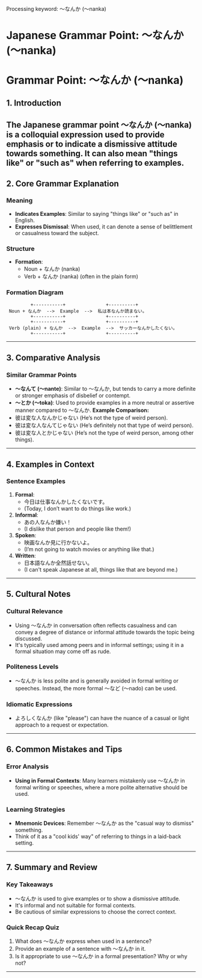 Processing keyword: ～なんか (〜nanka)
# Japanese Grammar Point: ～なんか (〜nanka)
# Grammar Point: ～なんか (〜nanka)
## 1. Introduction
The Japanese grammar point ～なんか (〜nanka) is a colloquial expression used to provide emphasis or to indicate a dismissive attitude towards something. It can also mean "things like" or "such as" when referring to examples. 
---
## 2. Core Grammar Explanation
### Meaning
- **Indicates Examples**: Similar to saying "things like" or "such as" in English.
- **Expresses Dismissal**: When used, it can denote a sense of belittlement or casualness toward the subject.
### Structure
- **Formation**: 
  - Noun + なんか (nanka) 
  - Verb + なんか (nanka) (often in the plain form)
  
### Formation Diagram
```
         +-----------+               +----------+
 Noun + なんか  -->  Example  -->  私は本なんか読まない。 
         +-----------+               +----------+
         +-----------+               +----------+
 Verb (plain) + なんか  -->  Example  -->  サッカーなんかしたくない。
         +-----------+               +----------+
```
---
## 3. Comparative Analysis
### Similar Grammar Points
- **～なんて (〜nante)**: Similar to 〜なんか, but tends to carry a more definite or stronger emphasis of disbelief or contempt.
- **～とか (〜toka)**: Used to provide examples in a more neutral or assertive manner compared to 〜なんか.
**Example Comparison:**
- 彼は変な人なんかじゃない (He’s not the type of weird person).
- 彼は変な人なんてじゃない (He’s definitely not that type of weird person).
- 彼は変な人とかじゃない (He’s not the type of weird person, among other things).
---
## 4. Examples in Context
### Sentence Examples
1. **Formal**: 
   - 今日は仕事なんかしたくないです。 
   - (Today, I don’t want to do things like work.)
2. **Informal**:
   - あの人なんか嫌い！ 
   - (I dislike that person and people like them!)
3. **Spoken**: 
   - 映画なんか見に行かないよ。 
   - (I’m not going to watch movies or anything like that.)
4. **Written**: 
   - 日本語なんか全然話せない。 
   - (I can't speak Japanese at all, things like that are beyond me.)
---
## 5. Cultural Notes
### Cultural Relevance
- Using 〜なんか in conversation often reflects casualness and can convey a degree of distance or informal attitude towards the topic being discussed.
- It's typically used among peers and in informal settings; using it in a formal situation may come off as rude.
### Politeness Levels
- 〜なんか is less polite and is generally avoided in formal writing or speeches. Instead, the more formal 〜など (〜nado) can be used.
### Idiomatic Expressions
- よろしくなんか (like "please") can have the nuance of a casual or light approach to a request or expectation.
---
## 6. Common Mistakes and Tips
### Error Analysis
- **Using in Formal Contexts**: Many learners mistakenly use 〜なんか in formal writing or speeches, where a more polite alternative should be used.
  
### Learning Strategies
- **Mnemonic Devices**: Remember 〜なんか as the "casual way to dismiss" something. 
- Think of it as a "cool kids' way" of referring to things in a laid-back setting.
---
## 7. Summary and Review
### Key Takeaways
- 〜なんか is used to give examples or to show a dismissive attitude.
- It's informal and not suitable for formal contexts.
- Be cautious of similar expressions to choose the correct context.
### Quick Recap Quiz
1. What does 〜なんか express when used in a sentence?
2. Provide an example of a sentence with 〜なんか in it.
3. Is it appropriate to use 〜なんか in a formal presentation? Why or why not? 
---
